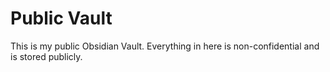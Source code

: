 # Public Vault
This is my public Obsidian Vault. Everything in here is non-confidential and is stored publicly.

